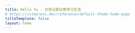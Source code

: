 ```yaml
---
title: Hello Yu - 分享记录日常学习生活
# https://vitepress.dev/reference/default-theme-home-page
titleTemplate: false
layout: home
---
```


<HYHome />
